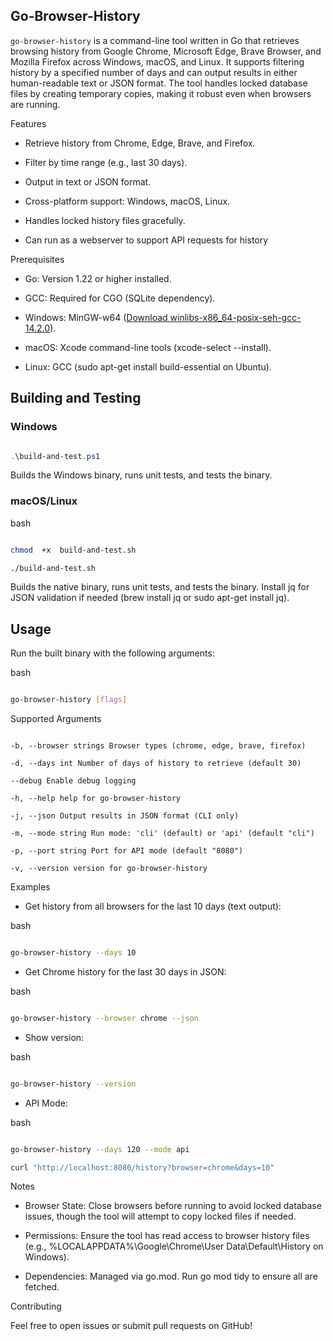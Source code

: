 
## Go-Browser-History

  
  

`go-browser-history` is a command-line tool written in Go that retrieves browsing history from Google Chrome, Microsoft Edge, Brave Browser, and Mozilla Firefox across Windows, macOS, and Linux. It supports filtering history by a specified number of days and can output results in either human-readable text or JSON format. The tool handles locked database files by creating temporary copies, making it robust even when browsers are running.

  

Features

  

- Retrieve history from Chrome, Edge, Brave, and Firefox.

- Filter by time range (e.g., last 30 days).

- Output in text or JSON format.

- Cross-platform support: Windows, macOS, Linux.

- Handles locked history files gracefully.

  

- Can run as a webserver to support API requests for history

  

Prerequisites

  

- Go: Version 1.22 or higher installed.

- GCC: Required for CGO (SQLite dependency).

- Windows: MinGW-w64 ([Download winlibs-x86_64-posix-seh-gcc-14.2.0](https://github.com/brechtsanders/winlibs_mingw/releases/download/14.2.0posix-19.1.7-12.0.0-msvcrt-r3/winlibs-x86_64-posix-seh-gcc-14.2.0-mingw-w64msvcrt-12.0.0-r3.zip)).

- macOS: Xcode command-line tools (xcode-select --install).

- Linux: GCC (sudo apt-get install build-essential on Ubuntu).

  

## Building and Testing

### Windows

```powershell

.\build-and-test.ps1

```

  

Builds the Windows binary, runs unit tests, and tests the binary.

  

### macOS/Linux

  

bash

  

```bash

chmod  +x  build-and-test.sh

./build-and-test.sh

```

  

Builds the native binary, runs unit tests, and tests the binary. Install jq for JSON validation if needed (brew install jq or sudo apt-get install jq).

  
  

## Usage

  

Run the built binary with the following arguments:

  

bash

  

```bash

go-browser-history [flags]

```

  

Supported Arguments

  

```text

-b, --browser strings Browser types (chrome, edge, brave, firefox)

-d, --days int Number of days of history to retrieve (default 30)

--debug Enable debug logging

-h, --help help for go-browser-history

-j, --json Output results in JSON format (CLI only)

-m, --mode string Run mode: 'cli' (default) or 'api' (default "cli")

-p, --port string Port for API mode (default "8080")

-v, --version version for go-browser-history

```

  

Examples

  

- Get history from all browsers for the last 10 days (text output):

bash

```bash

go-browser-history --days 10

```

- Get Chrome history for the last 30 days in JSON:

bash

```bash

go-browser-history --browser chrome --json

```

- Show version:

bash

```bash

go-browser-history --version

```

  

- API Mode:

  

bash

```bash

go-browser-history --days 120 --mode api

curl "http://localhost:8080/history?browser=chrome&days=10"

```

  

Notes

  

- Browser State: Close browsers before running to avoid locked database issues, though the tool will attempt to copy locked files if needed.

- Permissions: Ensure the tool has read access to browser history files (e.g., %LOCALAPPDATA%\Google\Chrome\User Data\Default\History on Windows).

- Dependencies: Managed via go.mod. Run go mod tidy to ensure all are fetched.

  

Contributing

  

Feel free to open issues or submit pull requests on GitHub!